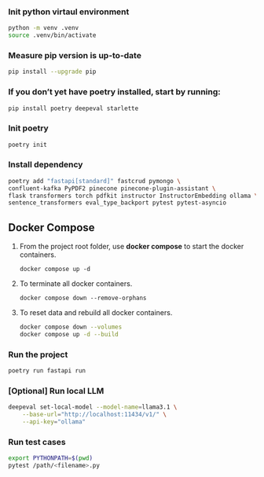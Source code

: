 ### Init python virtaul environment
```bash
python -m venv .venv
source .venv/bin/activate
```

### Measure pip version is up-to-date
```bash
pip install --upgrade pip
```

### If you don’t yet have poetry installed, start by running:
```bash
pip install poetry deepeval starlette
```

### Init poetry
```bash
poetry init
```

### Install dependency
```bash
poetry add "fastapi[standard]" fastcrud pymongo \
confluent-kafka PyPDF2 pinecone pinecone-plugin-assistant \
flask transformers torch pdfkit instructor InstructorEmbedding ollama \
sentence_transformers eval_type_backport pytest pytest-asyncio
```

## Docker Compose
1. From the project root folder, use **docker compose** to start the docker containers.
    ```shell
    docker compose up -d
    ```
2. To terminate all docker containers.
    ```shell
    docker compose down --remove-orphans
    ```
3. To reset data and rebuild all docker containers.
    ```bash
    docker compose down --volumes
    docker compose up -d --build
    ```

### Run the project
```bash
poetry run fastapi run
```

### [Optional] Run local LLM
```bash
deepeval set-local-model --model-name=llama3.1 \
    --base-url="http://localhost:11434/v1/" \
    --api-key="ollama"
```

### Run test cases
```bash
export PYTHONPATH=$(pwd)
pytest /path/<filename>.py
```

